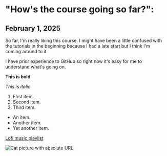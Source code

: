# "How's the course going so far?":

## February 1, 2025

So far, I'm really liking this course. I might have been a little confused with the tutorials in the beginning because I had a late start but I think I'm coming around to it.

I have prior experience to GitHub so right now it's easy for me to understand what's going on. 

**This is bold**

*This is italic*

1. First item.
2. Second item.
3. Third item.

- An item.
- Another item.
- Yet another item.

[Lofi music playlist](https://www.youtube.com/watch?v=01dn67QubYQ)

![Cat picture with absolute URL](https://img.freepik.com/free-vector/cat-sleeping-yellow-pillow_24908-81162.jpg?t=st=1738477437~exp=1738481037~hmac=8409f224399650681fc044189fb54401d26c4607c470364b24d11368aee8f9ef&w=740)



